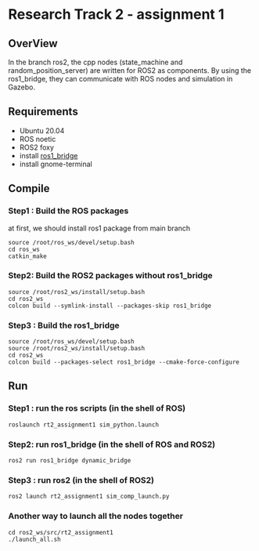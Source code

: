 # Research Track 2 - assignment 1

## OverView

In the branch ros2, the cpp nodes (state_machine and random_position_server) are written for ROS2 as components. By using the ros1_bridge, they can communicate with ROS nodes and simulation in Gazebo.



## Requirements

- Ubuntu 20.04
- ROS noetic
- ROS2 foxy
- install [ros1_bridge](https://github.com/ros2/ros1_bridge)
- install gnome-terminal

## Compile

### Step1 : Build the ROS packages

at first, we should install ros1 package from main branch

```
source /root/ros_ws/devel/setup.bash
cd ros_ws
catkin_make
```

### Step2: Build the ROS2 packages without ros1_bridge

```
source /root/ros2_ws/install/setup.bash
cd ros2_ws
colcon build --symlink-install --packages-skip ros1_bridge
```

### Step3 : Build the ros1_bridge

```
source /root/ros_ws/devel/setup.bash
source /root/ros2_ws/install/setup.bash
cd ros2_ws
colcon build --packages-select ros1_bridge --cmake-force-configure
```



## Run

### Step1 : run the ros scripts (in the shell of ROS)

```
roslaunch rt2_assignment1 sim_python.launch 
```

### Step2: run ros1_bridge (in the shell of ROS and ROS2)

```
ros2 run ros1_bridge dynamic_bridge
```

### Step3 : run ros2  (in the shell of ROS2)

```
ros2 launch rt2_assignment1 sim_comp_launch.py 
```



### Another way to launch all the nodes together

```
cd ros2_ws/src/rt2_assignment1
./launch_all.sh
```

